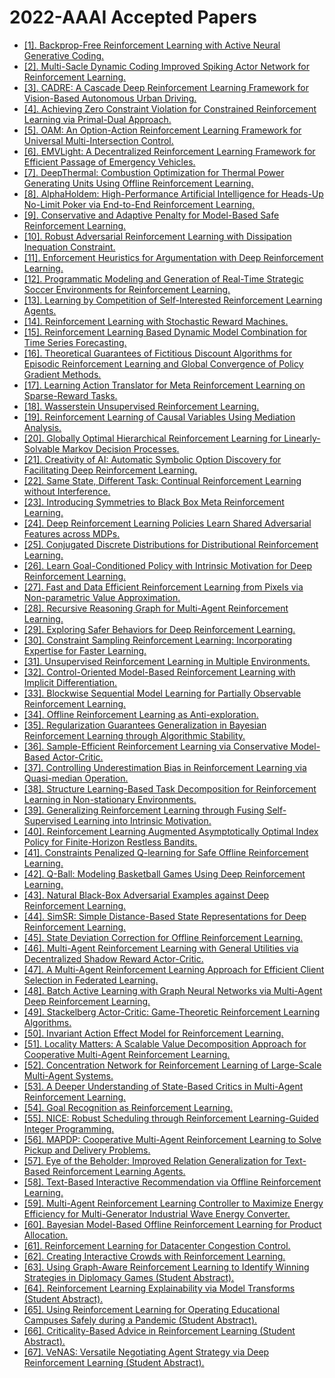# 2022-AAAI Accepted Papers

 - [[1]. Backprop-Free Reinforcement Learning with Active Neural Generative Coding.](https://ojs.aaai.org/index.php/AAAI/article/view/19876)
 - [[2]. Multi-Sacle Dynamic Coding Improved Spiking Actor Network for Reinforcement Learning.](https://ojs.aaai.org/index.php/AAAI/article/view/19879)
 - [[3]. CADRE: A Cascade Deep Reinforcement Learning Framework for Vision-Based Autonomous Urban Driving.](https://ojs.aaai.org/index.php/AAAI/article/view/20259)
 - [[4]. Achieving Zero Constraint Violation for Constrained Reinforcement Learning via Primal-Dual Approach.](https://ojs.aaai.org/index.php/AAAI/article/view/20281)
 - [[5]. OAM: An Option-Action Reinforcement Learning Framework for Universal Multi-Intersection Control.](https://ojs.aaai.org/index.php/AAAI/article/view/20378)
 - [[6]. EMVLight: A Decentralized Reinforcement Learning Framework for Efficient Passage of Emergency Vehicles.](https://ojs.aaai.org/index.php/AAAI/article/view/20383)
 - [[7]. DeepThermal: Combustion Optimization for Thermal Power Generating Units Using Offline Reinforcement Learning.](https://ojs.aaai.org/index.php/AAAI/article/view/20393)
 - [[8]. AlphaHoldem: High-Performance Artificial Intelligence for Heads-Up No-Limit Poker via End-to-End Reinforcement Learning.](https://ojs.aaai.org/index.php/AAAI/article/view/20394)
 - [[9]. Conservative and Adaptive Penalty for Model-Based Safe Reinforcement Learning.](https://ojs.aaai.org/index.php/AAAI/article/view/20478)
 - [[10]. Robust Adversarial Reinforcement Learning with Dissipation Inequation Constraint.](https://ojs.aaai.org/index.php/AAAI/article/view/20481)
 - [[11]. Enforcement Heuristics for Argumentation with Deep Reinforcement Learning.](https://ojs.aaai.org/index.php/AAAI/article/view/20497)
 - [[12]. Programmatic Modeling and Generation of Real-Time Strategic Soccer Environments for Reinforcement Learning.](https://ojs.aaai.org/index.php/AAAI/article/view/20549)
 - [[13]. Learning by Competition of Self-Interested Reinforcement Learning Agents.](https://ojs.aaai.org/index.php/AAAI/article/view/20589)
 - [[14]. Reinforcement Learning with Stochastic Reward Machines.](https://ojs.aaai.org/index.php/AAAI/article/view/20594)
 - [[15]. Reinforcement Learning Based Dynamic Model Combination for Time Series Forecasting.](https://ojs.aaai.org/index.php/AAAI/article/view/20618)
 - [[16]. Theoretical Guarantees of Fictitious Discount Algorithms for Episodic Reinforcement Learning and Global Convergence of Policy Gradient Methods.](https://ojs.aaai.org/index.php/AAAI/article/view/20633)
 - [[17]. Learning Action Translator for Meta Reinforcement Learning on Sparse-Reward Tasks.](https://ojs.aaai.org/index.php/AAAI/article/view/20635)
 - [[18]. Wasserstein Unsupervised Reinforcement Learning.](https://ojs.aaai.org/index.php/AAAI/article/view/20645)
 - [[19]. Reinforcement Learning of Causal Variables Using Mediation Analysis.](https://ojs.aaai.org/index.php/AAAI/article/view/20648)
 - [[20]. Globally Optimal Hierarchical Reinforcement Learning for Linearly-Solvable Markov Decision Processes.](https://ojs.aaai.org/index.php/AAAI/article/view/20655)
 - [[21]. Creativity of AI: Automatic Symbolic Option Discovery for Facilitating Deep Reinforcement Learning.](https://ojs.aaai.org/index.php/AAAI/article/view/20663)
 - [[22]. Same State, Different Task: Continual Reinforcement Learning without Interference.](https://ojs.aaai.org/index.php/AAAI/article/view/20674)
 - [[23]. Introducing Symmetries to Black Box Meta Reinforcement Learning.](https://ojs.aaai.org/index.php/AAAI/article/view/20681)
 - [[24]. Deep Reinforcement Learning Policies Learn Shared Adversarial Features across MDPs.](https://ojs.aaai.org/index.php/AAAI/article/view/20684)
 - [[25]. Conjugated Discrete Distributions for Distributional Reinforcement Learning.](https://ojs.aaai.org/index.php/AAAI/article/view/20716)
 - [[26]. Learn Goal-Conditioned Policy with Intrinsic Motivation for Deep Reinforcement Learning.](https://ojs.aaai.org/index.php/AAAI/article/view/20721)
 - [[27]. Fast and Data Efficient Reinforcement Learning from Pixels via Non-parametric Value Approximation.](https://ojs.aaai.org/index.php/AAAI/article/view/20728)
 - [[28]. Recursive Reasoning Graph for Multi-Agent Reinforcement Learning.](https://ojs.aaai.org/index.php/AAAI/article/view/20733)
 - [[29]. Exploring Safer Behaviors for Deep Reinforcement Learning.](https://ojs.aaai.org/index.php/AAAI/article/view/20737)
 - [[30]. Constraint Sampling Reinforcement Learning: Incorporating Expertise for Faster Learning.](https://ojs.aaai.org/index.php/AAAI/article/view/20753)
 - [[31]. Unsupervised Reinforcement Learning in Multiple Environments.](https://ojs.aaai.org/index.php/AAAI/article/view/20754)
 - [[32]. Control-Oriented Model-Based Reinforcement Learning with Implicit Differentiation.](https://ojs.aaai.org/index.php/AAAI/article/view/20758)
 - [[33]. Blockwise Sequential Model Learning for Partially Observable Reinforcement Learning.](https://ojs.aaai.org/index.php/AAAI/article/view/20764)
 - [[34]. Offline Reinforcement Learning as Anti-exploration.](https://ojs.aaai.org/index.php/AAAI/article/view/20783)
 - [[35]. Regularization Guarantees Generalization in Bayesian Reinforcement Learning through Algorithmic Stability.](https://ojs.aaai.org/index.php/AAAI/article/view/20818)
 - [[36]. Sample-Efficient Reinforcement Learning via Conservative Model-Based Actor-Critic.](https://ojs.aaai.org/index.php/AAAI/article/view/20839)
 - [[37]. Controlling Underestimation Bias in Reinforcement Learning via Quasi-median Operation.](https://ojs.aaai.org/index.php/AAAI/article/view/20840)
 - [[38]. Structure Learning-Based Task Decomposition for Reinforcement Learning in Non-stationary Environments.](https://ojs.aaai.org/index.php/AAAI/article/view/20844)
 - [[39]. Generalizing Reinforcement Learning through Fusing Self-Supervised Learning into Intrinsic Motivation.](https://ojs.aaai.org/index.php/AAAI/article/view/20847)
 - [[40]. Reinforcement Learning Augmented Asymptotically Optimal Index Policy for Finite-Horizon Restless Bandits.](https://ojs.aaai.org/index.php/AAAI/article/view/20852)
 - [[41]. Constraints Penalized Q-learning for Safe Offline Reinforcement Learning.](https://ojs.aaai.org/index.php/AAAI/article/view/20855)
 - [[42]. Q-Ball: Modeling Basketball Games Using Deep Reinforcement Learning.](https://ojs.aaai.org/index.php/AAAI/article/view/20861)
 - [[43]. Natural Black-Box Adversarial Examples against Deep Reinforcement Learning.](https://ojs.aaai.org/index.php/AAAI/article/view/20876)
 - [[44]. SimSR: Simple Distance-Based State Representations for Deep Reinforcement Learning.](https://ojs.aaai.org/index.php/AAAI/article/view/20883)
 - [[45]. State Deviation Correction for Offline Reinforcement Learning.](https://ojs.aaai.org/index.php/AAAI/article/view/20886)
 - [[46]. Multi-Agent Reinforcement Learning with General Utilities via Decentralized Shadow Reward Actor-Critic.](https://ojs.aaai.org/index.php/AAAI/article/view/20887)
 - [[47]. A Multi-Agent Reinforcement Learning Approach for Efficient Client Selection in Federated Learning.](https://ojs.aaai.org/index.php/AAAI/article/view/20894)
 - [[48]. Batch Active Learning with Graph Neural Networks via Multi-Agent Deep Reinforcement Learning.](https://ojs.aaai.org/index.php/AAAI/article/view/20897)
 - [[49]. Stackelberg Actor-Critic: Game-Theoretic Reinforcement Learning Algorithms.](https://ojs.aaai.org/index.php/AAAI/article/view/20908)
 - [[50]. Invariant Action Effect Model for Reinforcement Learning.](https://ojs.aaai.org/index.php/AAAI/article/view/20913)
 - [[51]. Locality Matters: A Scalable Value Decomposition Approach for Cooperative Multi-Agent Reinforcement Learning.](https://ojs.aaai.org/index.php/AAAI/article/view/20915)
 - [[52]. Concentration Network for Reinforcement Learning of Large-Scale Multi-Agent Systems.](https://ojs.aaai.org/index.php/AAAI/article/view/21165)
 - [[53]. A Deeper Understanding of State-Based Critics in Multi-Agent Reinforcement Learning.](https://ojs.aaai.org/index.php/AAAI/article/view/21171)
 - [[54]. Goal Recognition as Reinforcement Learning.](https://ojs.aaai.org/index.php/AAAI/article/view/21198)
 - [[55]. NICE: Robust Scheduling through Reinforcement Learning-Guided Integer Programming.](https://ojs.aaai.org/index.php/AAAI/article/view/21218)
 - [[56]. MAPDP: Cooperative Multi-Agent Reinforcement Learning to Solve Pickup and Delivery Problems.](https://ojs.aaai.org/index.php/AAAI/article/view/21236)
 - [[57]. Eye of the Beholder: Improved Relation Generalization for Text-Based Reinforcement Learning Agents.](https://ojs.aaai.org/index.php/AAAI/article/view/21358)
 - [[58]. Text-Based Interactive Recommendation via Offline Reinforcement Learning.](https://ojs.aaai.org/index.php/AAAI/article/view/21424)
 - [[59]. Multi-Agent Reinforcement Learning Controller to Maximize Energy Efficiency for Multi-Generator Industrial Wave Energy Converter.](https://ojs.aaai.org/index.php/AAAI/article/view/21473)
 - [[60]. Bayesian Model-Based Offline Reinforcement Learning for Product Allocation.](https://ojs.aaai.org/index.php/AAAI/article/view/21523)
 - [[61]. Reinforcement Learning for Datacenter Congestion Control.](https://ojs.aaai.org/index.php/AAAI/article/view/21535)
 - [[62]. Creating Interactive Crowds with Reinforcement Learning.](https://ojs.aaai.org/index.php/AAAI/article/view/21580)
 - [[63]. Using Graph-Aware Reinforcement Learning to Identify Winning Strategies in Diplomacy Games (Student Abstract).](https://ojs.aaai.org/index.php/AAAI/article/view/21586)
 - [[64]. Reinforcement Learning Explainability via Model Transforms (Student Abstract).](https://ojs.aaai.org/index.php/AAAI/article/view/21608)
 - [[65]. Using Reinforcement Learning for Operating Educational Campuses Safely during a Pandemic (Student Abstract).](https://ojs.aaai.org/index.php/AAAI/article/view/21649)
 - [[66]. Criticality-Based Advice in Reinforcement Learning (Student Abstract).](https://ojs.aaai.org/index.php/AAAI/article/view/21665)
 - [[67]. VeNAS: Versatile Negotiating Agent Strategy via Deep Reinforcement Learning (Student Abstract).](https://ojs.aaai.org/index.php/AAAI/article/view/21669)
